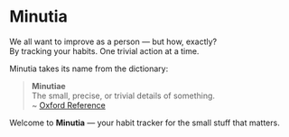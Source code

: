 # Minutia

We all want to improve as a person — but how, exactly?  
By tracking your habits. One trivial action at a time.

Minutia takes its name from the dictionary:

> **Minutiae**  
> The small, precise, or trivial details of something.  
> ~ [Oxford Reference](https://www.oxfordreference.com/display/10.1093/acref/9780199891573.001.0001/acref-9780199891573-e-4383)

Welcome to **Minutia** — your habit tracker for the small stuff that matters.

